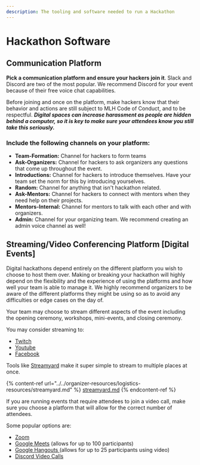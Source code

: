 ```yaml
---
description: The tooling and software needed to run a Hackathon
---
```


# Hackathon Software

## **Communication Platform**

**Pick a communication platform and ensure your hackers join it**. Slack and Discord are two of the most popular. We recommend Discord for your event because of their free voice chat capabilities.

Before joining and once on the platform, make hackers know that their behavior and actions are still subject to MLH Code of Conduct, and to be respectful. _**Digital spaces can increase harassment as people are hidden behind a computer, so it is key to make sure your attendees know you still take this seriously.**_

### **Include the following channels on your platform:**

* **Team-Formation:** Channel for hackers to form teams
* **Ask-Organizers:** Channel for hackers to ask organizers any questions that come up throughout the event.&#x20;
* **Introductions:** Channel for hackers to introduce themselves. Have your team set the norm for this by introducing yourselves.&#x20;
* **Random:** Channel for anything that isn't hackathon related.&#x20;
* **Ask-Mentors:** Channel for hackers to connect with mentors when they need help on their projects.&#x20;
* **Mentors-Internal:** Channel for mentors to talk with each other and with organizers.&#x20;
* **Admin:** Channel for your organizing team. We recommend creating an admin voice channel as well!&#x20;

## Streaming/Video Conferencing Platform \[Digital Events]

Digital hackathons depend entirely on the different platform you wish to choose to host them over. Making or breaking your hackathon will highly depend on the flexibility and the experience of using the platforms and how well your team is able to manage it. We highly recommend organizers to be aware of the different platforms they might be using so as to avoid any difficulties or edge cases on the day of.

Your team may choose to stream different aspects of the event including the opening ceremony, workshops, mini-events, and closing ceremony.

You may consider streaming to:

* [Twitch](https://www.twitch.tv/mlh)
* [Youtube](https://www.youtube.com/user/MajorLeagueHackingTV)
* [Facebook](https://www.facebook.com/MajorLeagueHacking/)&#x20;

Tools like [Streamyard](https://github.com/MLH/mlh-hackathon-organizer-guide/tree/3f837278b17a23628d067848f874f3b914ac170c/digital-hackathons/event-logistics/www.streamyard.com) make it super simple to stream to multiple places at once.

{% content-ref url="../../organizer-resources/logistics-resources/streamyard.md" %}
[streamyard.md](../../organizer-resources/logistics-resources/streamyard.md)
{% endcontent-ref %}

If you are running events that require attendees to join a video call, make sure you choose a platform that will allow for the correct number of attendees.

Some popular options are:

* [Zoom](https://support.zoom.us/hc/en-us/articles/206618765-Zoom-video-tutorials)&#x20;
* [Google Meets](https://apps.google.com/meet/how-it-works/) (allows for up to 100 participants)&#x20;
* [Google Hangouts ](https://support.google.com/hangouts/answer/2944865?co=GENIE.Platform%3DAndroid\&hl=en)(allows for up to 25 participants using video)
* [Discord Video Calls ](https://support.discord.com/hc/en-us/articles/115000982752-Screen-sharing-Video-Calls)
